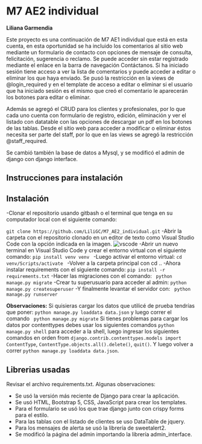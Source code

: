 # M7 AE2 individual

**Liliana Garmendia**

Este proyecto es una continuación de M7 AE1 individual que está en esta cuenta, en esta oportunidad se ha incluido los comentarios al sitio web mediante un formulario de contacto con opciones de mensaje de consulta, felicitación, sugerencia o reclamo. Se puede acceder sin estar registrado mediante el enlace en la barra de navegación Contáctanos. Si ha iniciado sesión tiene acceso a ver la lista de comentarios y puede acceder a editar o eliminar los que haya enviado. Se pusó la restricción en la views de @login_required y en el template de acceso a editar o eliminar si el usuario que ha iniciado sesión es el mismo que creó el comentario le aparecerán los botones para editar o eliminar. 

Además se agregó el CRUD para los clientes y profesionales, por lo que cada uno cuenta con formulario de registro, edición, eliminación y ver el listado con datatable con las opciones de descargar un pdf en los botones de las tablas. Desde el sitio web para acceder a modificar o eliminar éstos necesita ser parte del staff, por lo que en las views se agregó la restricción  @staff_required.

Se cambió también la base de datos a Mysql, y se modificó el admin de django con django interface.

## Instrucciones para instalación

## Instalación

-Clonar el repositorio usando gitbash o el terminal que tenga en su computador local con el siguiente comando:

``` git clone https://github.com/LiliGC/M7_AE2_individual.git ```
-Abrir la carpeta con el repositorio clonado en un editor de texto como Visual Studio Code con la opción indicada en la imagen.
![vscode](labtienda/static/img/visualcode.png)
-Abrir un nuevo terminal en Visual Studio Code y crear el entorno virtual con el siguiente comando:
```pip install venv venv ```
-Luego activar el entorno virtual:
```cd venv/Scripts/activate ```
-Volver a la carpeta principal con cd ..
-Ahora instalar requirements con el siguiente comando:
```pip install -r requirements.txt```
-Hacer las migraciones con el comando:
``` python manage.py migrate```
-Crear tu superusuario para acceder al admin:
```python manage.py createsuperuser```
-Y finalmente levantar el servidor con:
``` python manage.py runserver```

**Observaciones:** Si quisieras cargar los datos que utilicé de prueba tendrías que poner: ```python manage.py loaddata data.json```  y luego correr el comando ``` python manage.py migrate```
Si tienes problemas para cargar los datos por contenttypes debes usar los siguientes comandos ```python manage.py shell``` para acceder a la shell, luego ingresar los siguientes comandos en orden from ```django.contrib.contenttypes.models import ContentType```,  ```ContentType.objects.all().delete()```, ```quit()```. Y luego volver a correr ```python manage.py loaddata data.json```.

## Librerias usadas
Revisar el archivo requirements.txt. Algunas observaciones:
* Se usó la versión más reciente de Django para crear la aplicación.
* Se usó HTML, Bootstrap 5, CSS, JavaScript para crear los templates.
* Para el formulario se usó los que trae django junto con crispy forms para el estilo.
* Para las tablas con el listado de clientes se uso DataTable de jquery.
* Para los mensajes de alerta se usó la librería de sweetalert2.
* Se modificó la página del admin importando la librería admin_interface.